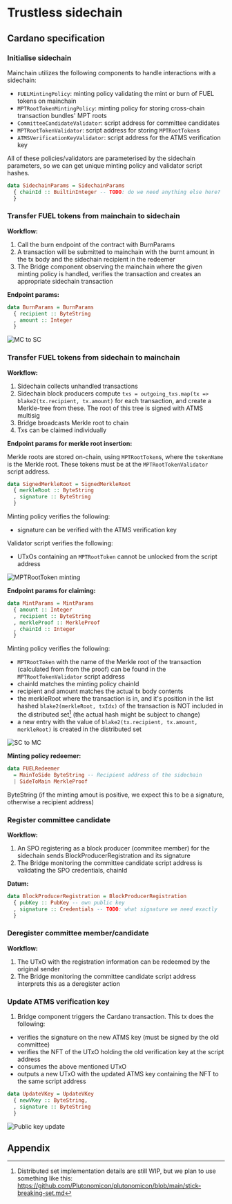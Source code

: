 # Trustless sidechain

## Cardano specification

### Initialise sidechain

Mainchain utilizes the following components to handle interactions with a sidechain:

- `FUELMintingPolicy`: minting policy validating the mint or burn of FUEL tokens on mainchain
- `MPTRootTokenMintingPolicy`: minting policy for storing cross-chain transaction bundles' MPT roots
- `CommitteeCandidateValidator`: script address for committee candidates
- `MPTRootTokenValidator`: script address for storing `MPTRootToken`s
- `ATMSVerificationKeyValidator`: script address for the ATMS verification key

All of these policies/validators are parameterised by the sidechain parameters, so we can get unique minting policy and validator script hashes.

```haskell
data SidechainParams = SidechainParams
  { chainId :: BuiltinInteger -- TODO: do we need anything else here?
  }
```

### Transfer FUEL tokens from mainchain to sidechain

**Workflow:**

1. Call the burn endpoint of the contract with BurnParams
2. A transaction will be submitted to mainchain with the burnt amount in the tx body and the sidechain recipient in the redeemer
3. The Bridge component observing the mainchain where the given minting policy is handled, verifies the transaction and creates an appropriate sidechain transaction

**Endpoint params:**

```haskell
data BurnParams = BurnParams
  { recipient :: ByteString
  , amount :: Integer
  }
```

![MC to SC](MC-SC.svg)

### Transfer FUEL tokens from sidechain to mainchain

**Workflow:**

1. Sidechain collects unhandled transactions
2. Sidechain block producers compute `txs = outgoing_txs.map(tx => blake2(tx.recipient, tx.amount)` for each transaction, and create a Merkle-tree from these. The root of this tree is signed with ATMS multisig
3. Bridge broadcasts Merkle root to chain
4. Txs can be claimed individually

**Endpoint params for merkle root insertion:**

Merkle roots are stored on-chain, using `MPTRootToken`s, where the `tokenName` is the Merkle root. These tokens must be at the `MPTRootTokenValidator` script address.

```haskell
data SignedMerkleRoot = SignedMerkleRoot
  { merkleRoot :: ByteString
  , signature :: ByteString
  }
```

Minting policy verifies the following:

- signature can be verified with the ATMS verification key

Validator script verifies the following:

- UTxOs containing an `MPTRootToken` cannot be unlocked from the script address

![MPTRootToken minting](MPTRoot.svg)

**Endpoint params for claiming:**

```haskell
data MintParams = MintParams
  { amount :: Integer
  , recipient :: ByteString
  , merkleProof :: MerkleProof
  , chainId :: Integer
  }
```

Minting policy verifies the following:

- `MPTRootToken` with the name of the Merkle root of the transaction (calculated from from the proof) can be found in the `MPTRootTokenValidator` script address
- chainId matches the minting policy chainId
- recipient and amount matches the actual tx body contents
- the merkleRoot where the transaction is in, and it's position in the list hashed `blake2(merkleRoot, txIdx)` of the transaction is NOT included in the distributed set[^1] (the actual hash might be subject to change)
- a new entry with the value of `blake2(tx.recipient, tx.amount, merkleRoot)` is created in the distributed set

![SC to MC](SC-MC.svg)

**Minting policy redeemer:**

```haskell
data FUELRedeemer
  = MainToSide ByteString -- Recipient address of the sidechain
  | SideToMain MerkleProof
```

ByteString (if the minting amout is positive, we expect this to be a signature, otherwise a recipient address)

### Register committee candidate

**Workflow:**

1. An SPO registering as a block producer (commitee member) for the sidechain sends BlockProducerRegistration and its signature
2. The Bridge monitoring the committee candidate script address is validating the SPO credentials, chainId

**Datum:**

```haskell
data BlockProducerRegistration = BlockProducerRegistration
  { pubKey :: PubKey -- own public key
  , signature :: Credentials -- TODO: what signature we need exactly
  }
```

### Deregister committee member/candidate

**Workflow:**

1. The UTxO with the registration information can be redeemed by the original sender
2. The Bridge monitoring the committee candidate script address interprets this as a deregister action

### Update ATMS verification key

1. Bridge component triggers the Cardano transaction. This tx does the following:

- verifies the signature on the new ATMS key (must be signed by the old committee)
- verifies the NFT of the UTxO holding the old verification key at the script address
- consumes the above mentioned UTxO
- outputs a new UTxO with the updated ATMS key containing the NFT to the same script address

```haskell
data UpdateVKey = UpdateVKey
  { newVKey :: ByteString,
  , signature :: ByteString
  }
```

![Public key update](pubkeyupdate.svg)

## Appendix

[^1]: Distributed set implementation details are still WIP, but we plan to use something like this: https://github.com/Plutonomicon/plutonomicon/blob/main/stick-breaking-set.md

